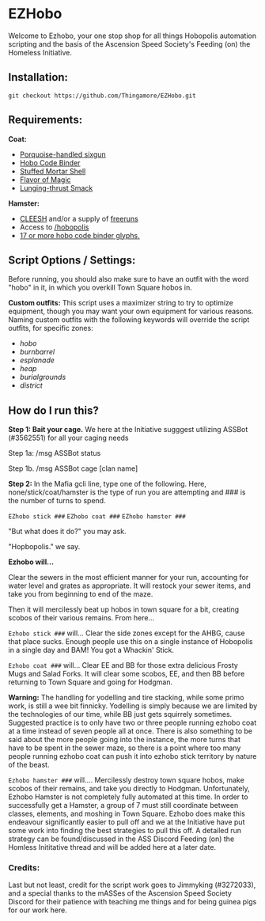 # EZHobo
Welcome to Ezhobo, your one stop shop for all things Hobopolis automation scripting and the basis of the Ascension Speed Society's Feeding (on) the Homeless Initiative.

## Installation:
`git checkout https://github.com/Thingamore/EZHobo.git`


## Requirements:
**Coat:**
- [Porquoise-handled sixgun](https://kol.coldfront.net/thekolwiki/index.php/Porquoise-handled_sixgun)
- [Hobo Code Binder](https://kol.coldfront.net/thekolwiki/index.php/Hobo_code_binder)
- [Stuffed Mortar Shell](https://kol.coldfront.net/thekolwiki/index.php/Stuffed_Mortar_Shell)
- [Flavor of Magic](https://kol.coldfront.net/thekolwiki/index.php/Flavour_of_Magic)
- [Lunging-thrust Smack](https://kol.coldfront.net/thekolwiki/index.php/Lunging_Thrust-Smack)

**Hamster:**
- [CLEESH](https://kol.coldfront.net/thekolwiki/index.php/CLEESH) and/or a supply of [freeruns](https://kol.coldfront.net/thekolwiki/index.php/Run_Away)
- Access to [/hobopolis](https://kol.coldfront.net/thekolwiki/index.php/Chat_Guide:_Channels#hobopolis)
- [17 or more hobo code binder glyphs.](https://kol.coldfront.net/thekolwiki/index.php/Hobo_code_binder)


## Script Options / Settings:

Before running, you should also make sure to have an outfit with the word "hobo" in it, in which you overkill Town Square hobos in.

**Custom outfits:**
This script uses a maximizer string to try to optimize equipment, though you may want your own equipment for various reasons. Naming custom outfits with the following keywords will override the script outfits, for specific zones:
- *hobo*
- *burnbarrel*
- *esplanade*
- *heap*
- *burialgrounds*
- *district*

## How do I run this?

**Step 1: Bait your cage.** 
We here at the Initiative sugggest utilizing ASSBot (#3562551) for all your caging needs

   Step 1a: /msg ASSBot status

  Step 1b. /msg ASSBot cage [clan name]

**Step 2:**
 In the Mafia gcli line, type one of the following. Here, none/stick/coat/hamster is the type of run you are attempting and ### is the number of turns to spend.

`EZhobo stick ###`
`EZhobo coat ###`
`EZhobo hamster ###`

"But what does it do?" you may ask. 

"Hopbopolis." we say.

**Ezhobo will...**

Clear the sewers in the most efficient manner for your run, accounting for water level and grates as appropriate. It will restock your sewer items, and take you from beginning to end of the maze. 

Then it will mercilessly beat up hobos in town square for a bit, creating scobos of their various remains. From here...

`Ezhobo stick ###` will...
 Clear the side zones except for the AHBG, cause that place sucks. Enough people use this on a single instance of Hobopolis in a single day and BAM! You got a Whackin' Stick.

`Ezhobo coat ###` will...
 Clear EE and BB for those extra delicious Frosty Mugs and Salad Forks. It will clear some scobos, EE, and then BB before returning to Town Square and going for Hodgman.
 
**Warning:** The handling for yodelling and tire stacking, while some primo work, is still a wee bit finnicky. Yodelling is simply because we are limited by the technologies of our time, while BB just gets squirrely sometimes. Suggested practice is to only have two or three people running ezhobo coat at a time instead of seven people all at once. There is also something to be said about the more people going into the instance, the more turns that have to be spent in the sewer maze, so there is a point where too many people running ezhobo coat can push it into ezhobo stick territory by nature of the beast.

`Ezhobo hamster ###` will....
Mercilessly destroy town square hobos, make scobos of their remains, and take you directly to Hodgman. Unfortunately, Ezhobo Hamster is not completely fully automated at this time. In order to successfully get a Hamster, a group of 7 must still coordinate between classes, elements, and moshing in Town Square. Ezhobo does make this endeavour significantly easier to pull off and we at the Initiative have put some work into finding the best strategies to pull this off. A detailed run strategy can be found/discussed in the ASS Discord Feeding (on) the Homless Inititative thread and will be added here at a later date.    



### Credits:

Last but not least, credit for the script work goes to Jimmyking (#3272033), and a special thanks to the mASSes of the Ascension Speed Society Discord for their patience with teaching me things and for being guinea pigs for our work here.

